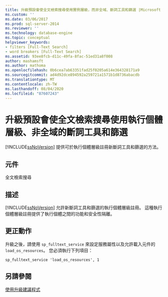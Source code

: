 ```yaml
---
title: 升級預設會使全文檢索搜尋使用實例層級，而非全域、斷詞工具和篩選 |Microsoft Docs
ms.custom: ''
ms.date: 03/06/2017
ms.prod: sql-server-2014
ms.reviewer: ''
ms.technology: database-engine
ms.topic: conceptual
helpviewer_keywords:
- filters [Full-Text Search]
- word breakers [Full-Text Search]
ms.assetid: 93ee8fcb-d11c-49fa-8fac-51ed31a8f008
author: mashamsft
ms.author: mathoma
ms.openlocfilehash: 0b6cea7ab63351fad25f0205a614e364328171a9
ms.sourcegitcommit: ad4d92dce894592a259721a1571b1d8736abacdb
ms.translationtype: MT
ms.contentlocale: zh-TW
ms.lasthandoff: 08/04/2020
ms.locfileid: "87607243"
---
```

# <a name="upgrading-will-cause-full-text-search-to-use-instance-level-not-global-word-breakers-and-filters-by-default"></a>升級預設會使全文檢索搜尋使用執行個體層級、非全域的斷詞工具和篩選
  [!INCLUDE[ssNoVersion](../../includes/ssnoversion-md.md)] 提供可於執行個體層級註冊新斷詞工具和篩選的方法。  
  
## <a name="component"></a>元件  
 全文檢索搜尋  
  
## <a name="description"></a>描述  
 [!INCLUDE[ssNoVersion](../../includes/ssnoversion-md.md)] 允許新斷詞工具和篩選的執行個體層級註冊。 這種執行個體層級註冊提供了執行個體之間的功能和安全性隔離。  
  
## <a name="corrective-action"></a>更正動作  
 升級之後，請使用 `sp_fulltext_service` 來設定服務屬性以及允許載入元件的 `load_os_resources`。 您必須執行下列項目：  
  
 `sp_fulltext_service 'load_os_resources', 1`  
  
## <a name="see-also"></a>另請參閱  
 [使用升級建議程式](../../../2014/sql-server/install/working-with-upgrade-advisor.md)  
  
  
